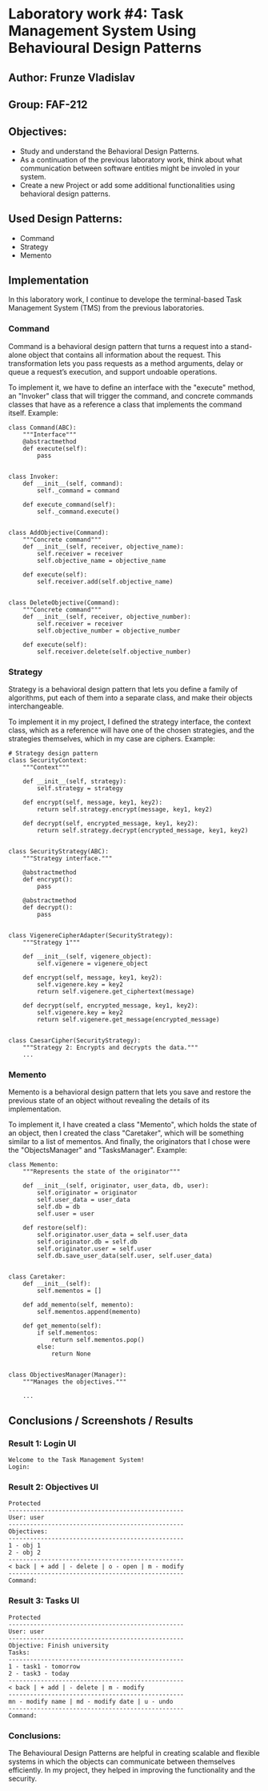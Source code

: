 # Laboratory work #4: Task Management System Using Behavioural Design Patterns

## Author: Frunze Vladislav
## Group: FAF-212

## Objectives:
* Study and understand the Behavioral Design Patterns. 
* As a continuation of the previous laboratory work, think about what communication between software entities might be involed in your system. 
* Create a new Project or add some additional functionalities using behavioral design patterns.

## Used Design Patterns:
* Command
* Strategy
* Memento

## Implementation
In this laboratory work, I continue to develope the terminal-based Task Management System (TMS) from the previous laboratories.

### Command

Command is a behavioral design pattern that turns a request into a stand-alone object that contains all information about the request. This transformation lets you pass requests as a method arguments, delay or queue a request’s execution, and support undoable operations.

To implement it, we have to define an interface with the "execute" method, an "Invoker" class that will trigger the command, and concrete commands classes that have as a reference a class that implements the command itself.
Example:
```
class Command(ABC):
    """Interface"""
    @abstractmethod
    def execute(self):
        pass


class Invoker:
    def __init__(self, command):
        self._command = command

    def execute_command(self):
        self._command.execute()


class AddObjective(Command):
    """Concrete command"""
    def __init__(self, receiver, objective_name):
        self.receiver = receiver
        self.objective_name = objective_name

    def execute(self):
        self.receiver.add(self.objective_name)


class DeleteObjective(Command):
    """Concrete command"""
    def __init__(self, receiver, objective_number):
        self.receiver = receiver
        self.objective_number = objective_number

    def execute(self):
        self.receiver.delete(self.objective_number)
``` 

### Strategy

Strategy is a behavioral design pattern that lets you define a family of algorithms, put each of them into a separate class, and make their objects interchangeable.

To implement it in my project, I defined the strategy interface, the context class, which as a reference will have one of the chosen strategies, and the strategies themselves, which in my case are ciphers.
Example:
```
# Strategy design pattern
class SecurityContext:
    """Context"""

    def __init__(self, strategy):
        self.strategy = strategy

    def encrypt(self, message, key1, key2):
        return self.strategy.encrypt(message, key1, key2)

    def decrypt(self, encrypted_message, key1, key2):
        return self.strategy.decrypt(encrypted_message, key1, key2)
    

class SecurityStrategy(ABC):
    """Strategy interface."""

    @abstractmethod
    def encrypt():
        pass

    @abstractmethod
    def decrypt():
        pass


class VigenereCipherAdapter(SecurityStrategy):
    """Strategy 1"""

    def __init__(self, vigenere_object):
        self.vigenere = vigenere_object

    def encrypt(self, message, key1, key2):
        self.vigenere.key = key2
        return self.vigenere.get_ciphertext(message)
    
    def decrypt(self, encrypted_message, key1, key2):
        self.vigenere.key = key2
        return self.vigenere.get_message(encrypted_message)


class CaesarCipher(SecurityStrategy):
    """Strategy 2: Encrypts and decrypts the data."""
    ...
``` 

### Memento

Memento is a behavioral design pattern that lets you save and restore the previous state of an object without revealing the details of its implementation.

To implement it, I have created a class "Memento", which holds the state of an object, then I created the class "Caretaker", which will be something similar to a list of mementos. And finally, the originators that I chose were the "ObjectsManager" and "TasksManager".
Example:
```
class Memento:
    """Represents the state of the originator"""

    def __init__(self, originator, user_data, db, user):
        self.originator = originator
        self.user_data = user_data
        self.db = db
        self.user = user

    def restore(self):
        self.originator.user_data = self.user_data
        self.originator.db = self.db
        self.originator.user = self.user
        self.db.save_user_data(self.user, self.user_data)


class Caretaker:
    def __init__(self):
        self.mementos = []

    def add_memento(self, memento):
        self.mementos.append(memento)

    def get_memento(self):
        if self.mementos:
            return self.mementos.pop()
        else:
            return None


class ObjectivesManager(Manager):
    """Manages the objectives."""

    ...
``` 


## Conclusions / Screenshots / Results
### Result 1: Login UI

```
Welcome to the Task Management System!
Login: 
```

### Result 2: Objectives UI

```
Protected
-------------------------------------------------
User: user
-------------------------------------------------
Objectives: 
-------------------------------------------------
1 - obj 1
2 - obj 2
-------------------------------------------------
< back | + add | - delete | o - open | m - modify
-------------------------------------------------
Command: 
```


### Result 3: Tasks UI

```
Protected
-------------------------------------------------
User: user
-------------------------------------------------
Objective: Finish university
Tasks: 
-------------------------------------------------
1 - task1 - tomorrow
2 - task3 - today
-------------------------------------------------
< back | + add | - delete | m - modify
-------------------------------------------------
mn - modify name | md - modify date | u - undo
-------------------------------------------------
Command: 
```

### Conclusions:
The Behavioural Design Patterns are helpful in creating scalable and flexible systems in which the objects can communicate between themselves efficiently. In my project, they helped in improving the functionality and the security.